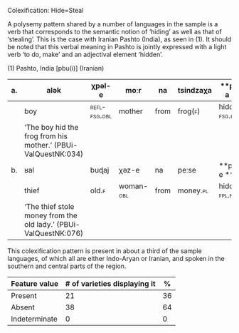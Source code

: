 Colexification: Hide=Steal

A polysemy pattern shared by a number of languages in the sample is a
verb that corresponds to the semantic notion of ‘hiding’ as well as that
of ‘stealing’. This is the case with Iranian Pashto (India), as seen in
‎(1). It should be noted that this verbal meaning in Pashto is jointly
expressed with a light verb ‘to do, make’ and an adjectival element
‘hidden’.

(1) <span id="_Ref12281344" class="anchor"></span>Pashto, India
    \[pbu(i)\] (Iranian)

| a.  | alək                                                             | χpəl-e                                                     | moːr                                                     | na   | tsindzaχa                                              | **paʈ-a **                                                   | **kɽ-a**.                                                    |
|-----|------------------------------------------------------------------|------------------------------------------------------------|----------------------------------------------------------|------|--------------------------------------------------------|--------------------------------------------------------------|--------------------------------------------------------------|
|     | boy                                                              | <span style="font-variant:small-caps;">refl-fsg.obl</span> | mother                                                   | from | frog(<span style="font-variant:small-caps;">f</span>)  | hidden-<span style="font-variant:small-caps;">fsg.nom</span> | do.<span style="font-variant:small-caps;">pfv.pst-fsg</span> |
|     | ‘The boy hid the frog from his mother.’ (PBUi-ValQuestNK:034)    |
| b.  | ʁal                                                              | buɖaj                                                      | χəz-e                                                    | na   | peːse                                                  | **pəʈ-e **                                                   | **kɽ-eː**                                                    |
|     | thief                                                            | old.<span style="font-variant:small-caps;">f</span>        | woman- <span style="font-variant:small-caps;">obl</span> | from | money.<span style="font-variant:small-caps;">pl</span> | hidden-<span style="font-variant:small-caps;">fpl.nom</span> | do.<span style="font-variant:small-caps;">pfv.pst-fpl</span> |
|     | ‘The thief stole money from the old lady.’ (PBUi-ValQuestNK:076) |

This colexification pattern is present in about a third of the sample
languages, of which all are either Indo-Aryan or Iranian, and spoken in
the southern and central parts of the region.

| Feature value | \# of varieties displaying it | %   |
|---------------|-------------------------------|-----|
| Present       | 21                            | 36  |
| Absent        | 38                            | 64  |
| Indeterminate | 0                             | 0   |


